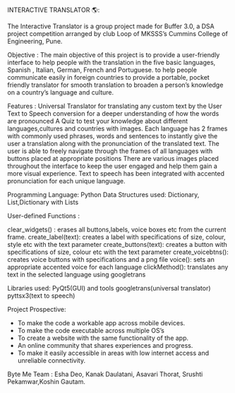 INTERACTIVE TRANSLATOR 🌎: 

The Interactive Translator is a group project made for Buffer 3.0, a DSA project competition arranged by club Loop of MKSSS’s Cummins College of Engineering, Pune.

Objective : 
The main objective  of this project is to provide a user-friendly interface to help people with the translation in the five basic languages, Spanish , Italian, German, French and Portuguese. 
to help people communicate easily in foreign countries
to provide a portable, pocket friendly translator for smooth translation
to broaden a person’s knowledge on a country’s language and culture.


Features : 
Universal Translator for translating any custom text by the User
Text to Speech conversion for a deeper understanding of how the words are pronounced
A Quiz to test your knowledge about different languages,cultures and countries with images.
Each language has 2 frames with commonly used phrases, words and sentences to instantly give the user a translation along with the pronunciation of the translated text.
The user is able to freely navigate through the frames of all languages with buttons placed at appropriate positions
There are various images placed throughout the interface to keep the user engaged and help them gain a more visual experience.
Text to speech has been integrated with accented pronunciation for each unique language.

Programming Language: Python
Data Structures used: Dictionary, List,Dictionary with Lists

User-defined Functions :

clear_widgets() : erases all buttons,labels, voice boxes etc from the current frame.
create_label(text): creates a label with specifications of size, colour, style etc with the text parameter
create_buttons(text): creates a button with specifications of size, colour etc with the text parameter
create_voicebtns(): creates voice buttons with specifications and a png file
voice(): sets an appropriate accented voice for each language
clickMethod(): translates any text in the selected language using googletrans 

Libraries used: 
PyQt5(GUI) and tools
googletrans(universal translator)
pyttsx3(text to speech)

Project Prospective:
- To make the code a workable app across mobile devices.
- To make the code executable across multiple OS’s
- To create a website with the same functionality of the app.
- An online community that shares experiences and progress.
- To make it easily accessible in areas with low internet access and unreliable connectivity.


Byte Me Team : Esha Deo, Kanak Daulatani, Asavari Thorat, Srushti Pekamwar,Koshin Gautam.
